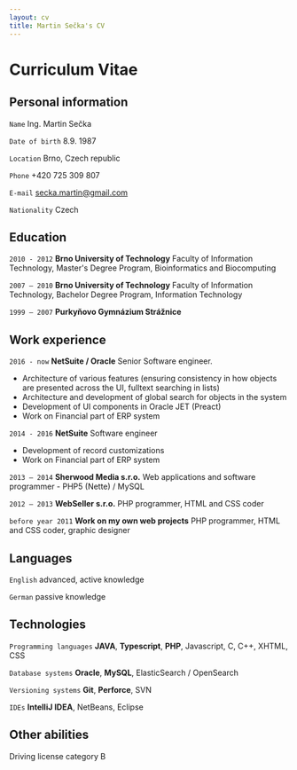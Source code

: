```yaml
---
layout: cv
title: Martin Sečka's CV
---
```

# Curriculum Vitae

## Personal information

`Name` Ing. Martin Sečka

`Date of birth` 8.9. 1987

`Location` Brno, Czech republic

`Phone` +420 725 309 807

`E-mail` secka.martin@gmail.com

`Nationality` Czech

## Education

`2010 - 2012`
__Brno University of Technology__ Faculty of Information Technology, Master's Degree Program, Bioinformatics and Biocomputing

`2007 – 2010`
__Brno University of Technology__ Faculty of Information Technology, Bachelor Degree Program, Information Technology

`1999 – 2007`
__Purkyňovo Gymnázium Strážnice__

## Work experience

`2016 - now`
__NetSuite / Oracle__ Senior Software engineer.
- Architecture of various features (ensuring consistency in how objects are presented across the UI, fulltext searching in lists)
- Architecture and development of global search for objects in the system
- Development of UI components in Oracle JET (Preact)
- Work on Financial part of ERP system

`2014 - 2016`
__NetSuite__ Software engineer
- Development of record customizations 
- Work on Financial part of ERP system

`2013 – 2014`
__Sherwood Media s.r.o.__ Web applications and software programmer - PHP5 (Nette) / MySQL

`2012 – 2013`
__WebSeller s.r.o.__ PHP programmer, HTML and CSS coder

`before year 2011`
__Work on my own web projects__ PHP programmer, HTML and CSS coder, graphic designer

## Languages

`English` advanced, active knowledge

`German` passive knowledge

## Technologies

`Programming languages`
__JAVA__, __Typescript__, __PHP__, Javascript, C, C++, XHTML, CSS

`Database systems`
__Oracle__, __MySQL__, ElasticSearch / OpenSearch

`Versioning systems`
__Git__, __Perforce__, SVN

`IDEs`
__IntelliJ IDEA__, NetBeans, Eclipse

## Other abilities
Driving license category B

<!-- ### Footer

Last updated: June 2023 -->


